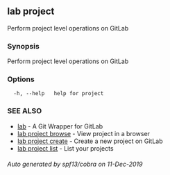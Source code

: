 ## lab project

Perform project level operations on GitLab

### Synopsis

Perform project level operations on GitLab

### Options

```
  -h, --help   help for project
```

### SEE ALSO

* [lab](index.md)	 - A Git Wrapper for GitLab
* [lab project browse](lab_project_browse.md)	 - View project in a browser
* [lab project create](lab_project_create.md)	 - Create a new project on GitLab
* [lab project list](lab_project_list.md)	 - List your projects

###### Auto generated by spf13/cobra on 11-Dec-2019
